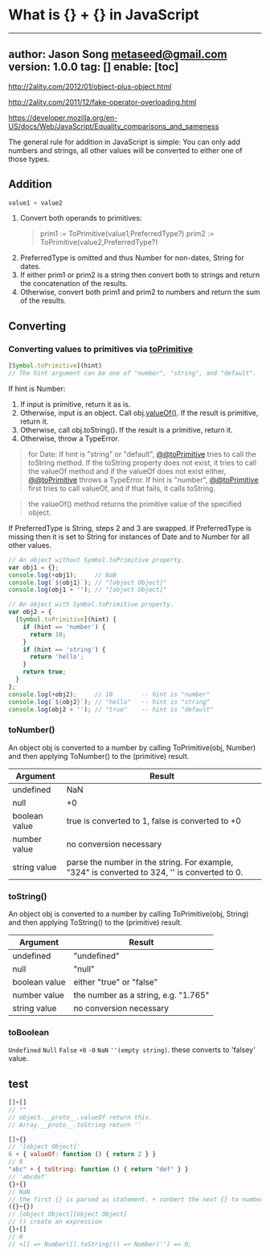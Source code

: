 # What is {} + {} in JavaScript
---
author: Jason Song <metaseed@gmail.com>
version: 1.0.0
tag: []
enable: [toc]
---

http://2ality.com/2012/01/object-plus-object.html

http://2ality.com/2011/12/fake-operator-overloading.html

https://developer.mozilla.org/en-US/docs/Web/JavaScript/Equality_comparisons_and_sameness

The general rule for addition in JavaScript is simple: You can only add numbers and strings, all other values will be converted to either one of those types.

## Addition
```js
value1 + value2
```
1. Convert both operands to primitives:
    > prim1 := ToPrimitive(value1,PreferredType?)
    > prim2 := ToPrimitive(value2,PreferredType?)
1. PreferredType is omitted and thus Number for non-dates, String for dates.
1. If either prim1 or prim2 is a string then convert both to strings and return the concatenation of the results.
1. Otherwise, convert both prim1 and prim2 to numbers and return the sum of the results.


## Converting

### Converting values to primitives via [toPrimitive](https://developer.mozilla.org/en-US/docs/Web/JavaScript/Reference/Global_Objects/Symbol/toPrimitive)  
```js
[Symbol.toPrimitive](hint)
// The hint argument can be one of "number", "string", and "default".
```

If hint is Number:
1. If input is primitive, return it as is.
1. Otherwise, input is an object. Call obj.[valueOf()](https://developer.mozilla.org/en-US/docs/Web/JavaScript/Reference/Global_Objects/Object/valueOf). If the result is primitive, return it.
1. Otherwise, call obj.toString(). If the result is a primitive, return it.
1. Otherwise, throw a TypeError.
>  
> for Date: If hint is "string" or "default", [@@toPrimitive]() tries to call the toString method. If the toString property does not exist, it tries to call the valueOf method and if the valueOf does not exist either, [@@toPrimitive]() throws a TypeError. If hint is "number", [@@toPrimitive]() first tries to call valueOf, and if that fails, it calls toString.

> the valueOf() method returns the primitive value of the specified object.

If PreferredType is String, steps 2 and 3 are swapped. If PreferredType is missing then it is set to String for instances of Date and to Number for all other values.
```js
// An object without Symbol.toPrimitive property.
var obj1 = {};
console.log(+obj1);     // NaN
console.log(`${obj1}`); // "[object Object]"
console.log(obj1 + ''); // "[object Object]"

// An object with Symbol.toPrimitive property.
var obj2 = {
  [Symbol.toPrimitive](hint) {
    if (hint == 'number') {
      return 10;
    }
    if (hint == 'string') {
      return 'hello';
    }
    return true;
  }
};
console.log(+obj2);     // 10        -- hint is "number"
console.log(`${obj2}`); // "hello"   -- hint is "string"
console.log(obj2 + ''); // "true"    -- hint is "default"
```
### toNumber()
An object obj is converted to a number by calling ToPrimitive(obj, Number) and then applying ToNumber() to the (primitive) result.

Argument|	Result
-|-
undefined|	NaN
null|	+0
boolean value|	true is converted to 1, false is converted to +0
number value|	no conversion necessary
string value|	parse the number in the string. For example, "324" is converted to 324, '' is converted to 0.

### toString()
An object obj is converted to a number by calling ToPrimitive(obj, String) and then applying ToString() to the (primitive) result.

Argument|	Result
-|-
undefined|	"undefined"
null|	"null"
boolean value|	either "true" or "false"
number value|	the number as a string, e.g. "1.765"
string value	|no conversion necessary


### toBoolean
`Undefined` `Null` `False` `+0`  `-0` `NaN` `''(empty string)`.
these converts to 'falsey' value.

## test
```js
[]+[]
// ""
// object.__proto__.valueOf return this.
// Array.__proto__.toString return ''

[]+{}
// '[object Object]'
6 + { valueOf: function () { return 2 } }
// 8
"abc" + { toString: function () { return "def" } }
// 'abcdef'
{}+{}
// NaN
// the first {} is parsed as statement. + conbert the next {} to number
({}+{})
// [object Object][object Object]
// () create an expression
{}+[]
// 0
// +[] => Number([].toString()) => Number('') => 0;
```



